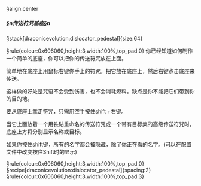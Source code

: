 §align:center
##### §n传送符咒基座§n

§stack[draconicevolution:dislocator_pedestal]{size:64}

§rule{colour:0x606060,height:3,width:100%,top_pad:0}
你已经知道如何制作一个简单的底座，你可以把你的传送符咒放在上面。

简单地在底座上用鼠标右键你手上的符咒，把它放在底座上，然后右键点击底座来传送。

这样做的好处是咒语不会受到伤害，也不会消耗燃料。缺点是你不能把它们带到你的目的地。

要从底座上拿走符咒，只需用空手按住shift +右键。

当它上面放着一个用铁砧重命名的传送符咒或一个带有目标集的高级传送符咒时，底座上方将分别显示名称或目标。

如果你按住shift键，所有的名字都会被隐藏，除了你正在看的名字。(可以在配置文件中改变按住Shift时的显示)

§rule{colour:0x606060,height:3,width:100%,top_pad:0}
§recipe[draconicevolution:dislocator_pedestal]{spacing:2}
§rule{colour:0x606060,height:3,width:100%,top_pad:3}